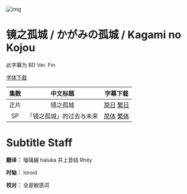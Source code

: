 ![img](https://p.inari.site/kitauji/202304/25/kagaminokojo.png)

# 镜之孤城 / かがみの孤城 / Kagami no Kojou

此字幕为 BD Ver. Fin

[字体下载](https://hazukikaguya-my.sharepoint.com/:u:/g/personal/kitaujisub_office_inari_site/EeAF3tuOrEpLgjcc-UY-argBGGh2a9LBwGcpoT589muGwA?e=zjLq7W)

|集数|中文标题|字幕下载|
|:-:|:-:|:-:|
|正片|镜之孤城|[简日](https://github.com/Kitauji-Sub/Subtitles/blob/main/Movie/Kagami%20no%20Kojou/%5BKitaujiSub%5D%20Kagami%20no%20Kojou.chs_jp.ass) [繁日](https://github.com/Kitauji-Sub/Subtitles/blob/main/Movie/Kagami%20no%20Kojou/%5BKitaujiSub%5D%20Kagami%20no%20Kojou.cht_jp.ass)|
|SP|「镜之孤城」的过去与未来|[简体](https://github.com/Kitauji-Sub/Subtitles/blob/main/Movie/Kagami%20no%20Kojou/%5BKitaujiSub%5D%20Kagami%20no%20Kojou.SP.chs.ass) [繁体](https://github.com/Kitauji-Sub/Subtitles/blob/main/Movie/Kagami%20no%20Kojou/%5BKitaujiSub%5D%20Kagami%20no%20Kojou.SP.cht.ass)|

# Subtitle Staff

**翻译：** 瑠璃繪 haluka 井上音结 Rhéy

**时轴：** Ioroid

**校对：** 全是敏感词
